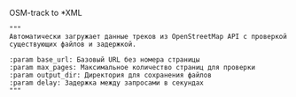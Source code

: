  OSM-track to *XML



    """
    Автоматически загружает данные треков из OpenStreetMap API с проверкой существующих файлов и задержкой.
    
    :param base_url: Базовый URL без номера страницы
    :param max_pages: Максимальное количество страниц для проверки
    :param output_dir: Директория для сохранения файлов
    :param delay: Задержка между запросами в секундах
    """
